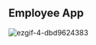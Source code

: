 ## Employee App

![ezgif-4-dbd9624383](https://github.com/qooqookeke/EmployeeApp/assets/151480658/1be39895-1fdc-4aed-a528-fdb855a156e8)
